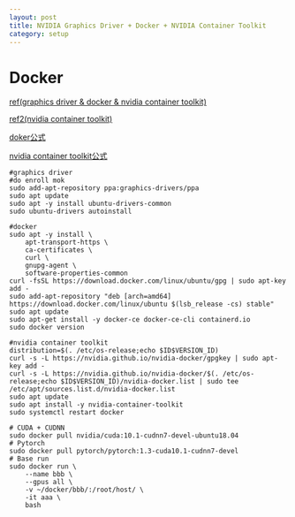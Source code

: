 ```yaml
---
layout: post
title: NVIDIA Graphics Driver + Docker + NVIDIA Container Toolkit
category: setup
---
```


# Docker
[ref(graphics driver & docker & nvidia container toolkit)](https://blog.amedama.jp/entry/docker-nvidia-container-toolkit)

[ref2(nvidia container toolkit)](https://7me.oji.0j0.jp/2019/11/07/docker19-enable-nvidia-gpu/)

[doker公式](https://docs.docker.com/install/linux/docker-ce/ubuntu/)

[nvidia container toolkit公式](https://github.com/NVIDIA/nvidia-docker)

``` console
#graphics driver
#do enroll mok
sudo add-apt-repository ppa:graphics-drivers/ppa
sudo apt update
sudo apt -y install ubuntu-drivers-common
sudo ubuntu-drivers autoinstall

#docker 
sudo apt -y install \
    apt-transport-https \
    ca-certificates \
    curl \
    gnupg-agent \
    software-properties-common
curl -fsSL https://download.docker.com/linux/ubuntu/gpg | sudo apt-key add -
sudo add-apt-repository "deb [arch=amd64] https://download.docker.com/linux/ubuntu $(lsb_release -cs) stable"
sudo apt update
sudo apt-get install -y docker-ce docker-ce-cli containerd.io
sudo docker version

#nvidia container toolkit
distribution=$(. /etc/os-release;echo $ID$VERSION_ID)
curl -s -L https://nvidia.github.io/nvidia-docker/gpgkey | sudo apt-key add -
curl -s -L https://nvidia.github.io/nvidia-docker/$(. /etc/os-release;echo $ID$VERSION_ID)/nvidia-docker.list | sudo tee /etc/apt/sources.list.d/nvidia-docker.list
sudo apt update
sudo apt install -y nvidia-container-toolkit
sudo systemctl restart docker
```

``` console
# CUDA + CUDNN
sudo docker pull nvidia/cuda:10.1-cudnn7-devel-ubuntu18.04
# Pytorch
sudo docker pull pytorch/pytorch:1.3-cuda10.1-cudnn7-devel
# Base run
sudo docker run \
    --name bbb \
    --gpus all \
    -v ~/docker/bbb/:/root/host/ \
    -it aaa \
    bash
```
